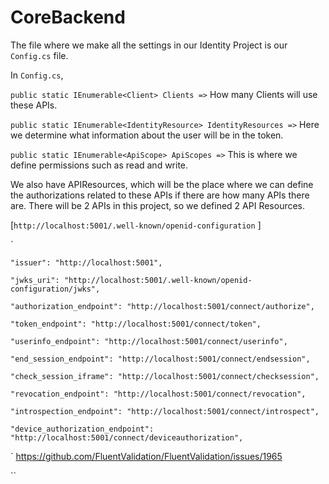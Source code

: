 # CoreBackend

The file where we make all the settings in our Identity Project is our `Config.cs` file.

In `Config.cs`,

`public static IEnumerable<Client> Clients =>` How many Clients will use these APIs.


`public static IEnumerable<IdentityResource> IdentityResources =>` Here we determine what information about the user will be in the token.


`public static IEnumerable<ApiScope> ApiScopes =>` This is where we define permissions such as read and write.


 We also have APIResources, which will be the place where we can define the authorizations related to these APIs if there are how many APIs there are.
 There will be 2 APIs in this project, so we defined 2 API Resources.

[`http://localhost:5001/.well-known/openid-configuration` ]

`

    "issuer": "http://localhost:5001",
    
    "jwks_uri": "http://localhost:5001/.well-known/openid-configuration/jwks",
    
    "authorization_endpoint": "http://localhost:5001/connect/authorize",
    
    "token_endpoint": "http://localhost:5001/connect/token",
    
    "userinfo_endpoint": "http://localhost:5001/connect/userinfo",
    
    "end_session_endpoint": "http://localhost:5001/connect/endsession",
    
    "check_session_iframe": "http://localhost:5001/connect/checksession",
    
    "revocation_endpoint": "http://localhost:5001/connect/revocation",
    
    "introspection_endpoint": "http://localhost:5001/connect/introspect",
    
    "device_authorization_endpoint": "http://localhost:5001/connect/deviceauthorization",


` 
https://github.com/FluentValidation/FluentValidation/issues/1965




`` 
